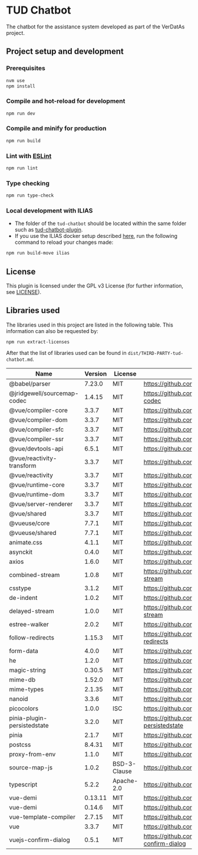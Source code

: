 # TUD Chatbot

The chatbot for the assistance system developed as part of the VerDatAs project.

## Project setup and development

### Prerequisites

```sh
nvm use
npm install
```

### Compile and hot-reload for development

```sh
npm run dev
```

### Compile and minify for production

```sh
npm run build
```

### Lint with [ESLint](https://eslint.org/)

```sh
npm run lint
```

### Type checking

```sh
npm run type-check
```

### Local development with ILIAS

* The folder of the `tud-chatbot` should be located within the same folder such as [tud-chatbot-plugin](https://github.com/VerDatAs/tud-chatbot-plugin).
* If you use the ILIAS docker setup described [here](https://github.com/VerDatAs/all-ilias), run the following command to reload your changes made:

```sh
npm run build-move ilias
```

## License

This plugin is licensed under the GPL v3 License (for further information, see [LICENSE](LICENSE)).

## Libraries used

The libraries used in this project are listed in the following table. This information can also be requested by:

```
npm run extract-licenses
```

After that the list of libraries used can be found in `dist/THIRD-PARTY-tud-chatbot.md`.

|    Name    |   Version  |   License  |     URL    |
| ---------- | ---------- | ---------- | ---------- |
| @babel/parser | 7.23.0 | MIT | https://github.com/babel/babel |
| @jridgewell/sourcemap-codec | 1.4.15 | MIT | https://github.com/jridgewell/sourcemap-codec |
| @vue/compiler-core | 3.3.7 | MIT | https://github.com/vuejs/core |
| @vue/compiler-dom | 3.3.7 | MIT | https://github.com/vuejs/core |
| @vue/compiler-sfc | 3.3.7 | MIT | https://github.com/vuejs/core |
| @vue/compiler-ssr | 3.3.7 | MIT | https://github.com/vuejs/core |
| @vue/devtools-api | 6.5.1 | MIT | https://github.com/vuejs/vue-devtools |
| @vue/reactivity-transform | 3.3.7 | MIT | https://github.com/vuejs/core |
| @vue/reactivity | 3.3.7 | MIT | https://github.com/vuejs/core |
| @vue/runtime-core | 3.3.7 | MIT | https://github.com/vuejs/core |
| @vue/runtime-dom | 3.3.7 | MIT | https://github.com/vuejs/core |
| @vue/server-renderer | 3.3.7 | MIT | https://github.com/vuejs/core |
| @vue/shared | 3.3.7 | MIT | https://github.com/vuejs/core |
| @vueuse/core | 7.7.1 | MIT | https://github.com/vueuse/vueuse |
| @vueuse/shared | 7.7.1 | MIT | https://github.com/vueuse/vueuse |
| animate.css | 4.1.1 | MIT | https://github.com/animate-css/animate.css |
| asynckit | 0.4.0 | MIT | https://github.com/alexindigo/asynckit |
| axios | 1.6.0 | MIT | https://github.com/axios/axios |
| combined-stream | 1.0.8 | MIT | https://github.com/felixge/node-combined-stream |
| csstype | 3.1.2 | MIT | https://github.com/frenic/csstype |
| de-indent | 1.0.2 | MIT | https://github.com/yyx990803/de-indent |
| delayed-stream | 1.0.0 | MIT | https://github.com/felixge/node-delayed-stream |
| estree-walker | 2.0.2 | MIT | https://github.com/Rich-Harris/estree-walker |
| follow-redirects | 1.15.3 | MIT | https://github.com/follow-redirects/follow-redirects |
| form-data | 4.0.0 | MIT | https://github.com/form-data/form-data |
| he | 1.2.0 | MIT | https://github.com/mathiasbynens/he |
| magic-string | 0.30.5 | MIT | https://github.com/rich-harris/magic-string |
| mime-db | 1.52.0 | MIT | https://github.com/jshttp/mime-db |
| mime-types | 2.1.35 | MIT | https://github.com/jshttp/mime-types |
| nanoid | 3.3.6 | MIT | https://github.com/ai/nanoid |
| picocolors | 1.0.0 | ISC | https://github.com/alexeyraspopov/picocolors |
| pinia-plugin-persistedstate | 3.2.0 | MIT | https://github.com/prazdevs/pinia-plugin-persistedstate |
| pinia | 2.1.7 | MIT | https://github.com/vuejs/pinia |
| postcss | 8.4.31 | MIT | https://github.com/postcss/postcss |
| proxy-from-env | 1.1.0 | MIT | https://github.com/Rob--W/proxy-from-env |
| source-map-js | 1.0.2 | BSD-3-Clause | https://github.com/7rulnik/source-map-js |
| typescript | 5.2.2 | Apache-2.0 | https://github.com/Microsoft/TypeScript |
| vue-demi | 0.13.11 | MIT | https://github.com/antfu/vue-demi |
| vue-demi | 0.14.6 | MIT | https://github.com/antfu/vue-demi |
| vue-template-compiler | 2.7.15 | MIT | https://github.com/vuejs/vue |
| vue | 3.3.7 | MIT | https://github.com/vuejs/core |
| vuejs-confirm-dialog | 0.5.1 | MIT | https://github.com/harmyderoman/vuejs-confirm-dialog |
